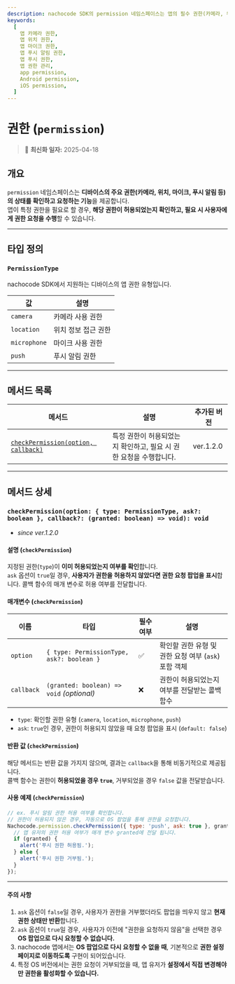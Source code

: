 ```yaml
---
description: nachocode SDK의 permission 네임스페이스는 앱의 필수 권한(카메라, 위치, 마이크, 푸시 알림 등)의 허용 여부를 조회하고 사용자에게 권한을 요청하는 기능을 제공합니다.
keywords:
  [
    앱 카메라 권한,
    앱 위치 권한,
    앱 마이크 권한,
    앱 푸시 알림 권한,
    앱 푸시 권한,
    앱 권한 관리,
    app permission,
    Android permission,
    iOS permission,
  ]
---
```


# 권한 (`permission`)

> 🔔 **최신화 일자:** 2025-04-18

## **개요**

`permission` 네임스페이스는 **디바이스의 주요 권한(카메라, 위치, 마이크, 푸시 알림 등)의 상태를 확인하고 요청하는 기능**을 제공합니다.  
앱이 특정 권한을 필요로 할 경우, **해당 권한이 허용되었는지 확인하고, 필요 시 사용자에게 권한 요청을 수행**할 수 있습니다.

---

## **타입 정의**

### **`PermissionType`**

nachocode SDK에서 지원하는 디바이스의 앱 권한 유형입니다.

| 값           | 설명                |
| ------------ | ------------------- |
| `camera`     | 카메라 사용 권한    |
| `location`   | 위치 정보 접근 권한 |
| `microphone` | 마이크 사용 권한    |
| `push`       | 푸시 알림 권한      |

---

## **메서드 목록**

| 메서드                                                                                                                              | 설명                                                               | 추가된 버전 |
| ----------------------------------------------------------------------------------------------------------------------------------- | ------------------------------------------------------------------ | ----------- |
| [`checkPermission(option, callback)`](#checkpermissionoption--type-permissiontype-ask-boolean--callback-granted-boolean--void-void) | 특정 권한이 허용되었는지 확인하고, 필요 시 권한 요청을 수행합니다. | ver.1.2.0   |

---

## **메서드 상세**

### **`checkPermission(option: { type: PermissionType, ask?: boolean }, callback?: (granted: boolean) => void): void`**

- _since ver.1.2.0_

#### 설명 (`checkPermission`)

지정된 권한(`type`)이 **이미 허용되었는지 여부를 확인**합니다.  
`ask` 옵션이 `true`일 경우, **사용자가 권한을 허용하지 않았다면 권한 요청 팝업을 표시**합니다. 콜백 함수의 매개 변수로 허용 여부를 전달합니다.

#### 매개변수 (`checkPermission`)

| 이름       | 타입                                      | 필수 여부 | 설명                                                 |
| ---------- | ----------------------------------------- | --------- | ---------------------------------------------------- |
| `option`   | `{ type: PermissionType, ask?: boolean }` | ✅        | 확인할 권한 유형 및 권한 요청 여부 (`ask`) 포함 객체 |
| `callback` | `(granted: boolean) => void` _(optional)_ | ❌        | 권한이 허용되었는지 여부를 전달받는 콜백 함수        |

- `type`: 확인할 권한 유형 (`camera`, `location`, `microphone`, `push`)
- `ask`: `true`인 경우, 권한이 허용되지 않았을 때 요청 팝업을 표시 (`default: false`)

#### 반환 값 (`checkPermission`)

해당 메서드는 반환 값을 가지지 않으며, 결과는 `callback`을 통해 비동기적으로 제공됩니다.  
콜백 함수는 권한이 **허용되었을 경우 `true`**, 거부되었을 경우 `false` 값을 전달받습니다.

#### 사용 예제 (`checkPermission`)

```javascript
// ex. 푸시 알림 권한 허용 여부를 확인합니다.
// 권한이 허용되지 않은 경우, 자동으로 OS 팝업을 통해 권한을 요청합니다.
Nachocode.permission.checkPermission({ type: 'push', ask: true }, granted => {
  // 앱 유저의 권한 허용 여부가 매개 변수 granted에 전달 됩니다.
  if (granted) {
    alert('푸시 권한 허용됨.');
  } else {
    alert('푸시 권한 거부됨.');
  }
});
```

---

#### **주의 사항**

1. `ask` 옵션이 `false`일 경우, 사용자가 권한을 거부했더라도 팝업을 띄우지 않고 **현재 권한 상태만 반환**합니다.
2. `ask` 옵션이 `true`일 경우, 사용자가 이전에 "권한을 요청하지 않음"을 선택한 경우 **OS 팝업으로 다시 요청할 수 없습니다.**
3. nachocode 앱에서는 **OS 팝업으로 다시 요청할 수 없을 때**, 기본적으로 **권한 설정 페이지로 이동하도록** 구현이 되어있습니다.
4. 특정 OS 버전에서는 권한 요청이 거부되었을 때, 앱 유저가 **설정에서 직접 변경해야만 권한을 활성화할 수 있습니다.**
